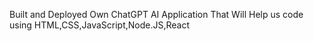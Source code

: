 Built and Deployed Own ChatGPT AI Application That Will Help us code using HTML,CSS,JavaScript,Node.JS,React
